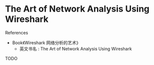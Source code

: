 # The Art of Network Analysis Using Wireshark

References

- Book《Wireshark 网络分析的艺术》
    - 英文书名 : The Art of Network Analysis Using Wireshark

TODO
